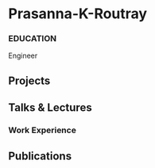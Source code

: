 # Prasanna-K-Routray

### EDUCATION
Engineer

## Projects

## Talks & Lectures

### Work Experience

## Publications
